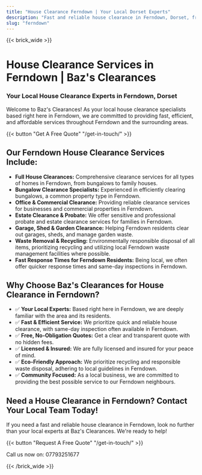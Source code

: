 ```yaml
---
title: "House Clearance Ferndown | Your Local Dorset Experts"
description: "Fast and reliable house clearance in Ferndown, Dorset, from your local experts at Baz's Clearances. Free quotes & same-day inspection often available."
slug: "ferndown"
---
```


{{< brick_wide >}}
# House Clearance Services in Ferndown | Baz's Clearances

### Your Local House Clearance Experts in Ferndown, Dorset

Welcome to Baz's Clearances! As your local house clearance specialists based right here in Ferndown, we are committed to providing fast, efficient, and affordable services throughout Ferndown and the surrounding areas.

{{< button "Get A Free Quote" "/get-in-touch/" >}}

## Our Ferndown House Clearance Services Include:

* **Full House Clearances:** Comprehensive clearance services for all types of homes in Ferndown, from bungalows to family houses.
* **Bungalow Clearance Specialists:** Experienced in efficiently clearing bungalows, a common property type in Ferndown.
* **Office & Commercial Clearance:** Providing reliable clearance services for businesses and commercial properties in Ferndown.
* **Estate Clearance & Probate:** We offer sensitive and professional probate and estate clearance services for families in Ferndown.
* **Garage, Shed & Garden Clearance:** Helping Ferndown residents clear out garages, sheds, and manage garden waste.
* **Waste Removal & Recycling:** Environmentally responsible disposal of all items, prioritizing recycling and utilizing local Ferndown waste management facilities where possible.
* **Fast Response Times for Ferndown Residents:** Being local, we often offer quicker response times and same-day inspections in Ferndown.

## Why Choose Baz's Clearances for House Clearance in Ferndown?

* ✅ **Your Local Experts:** Based right here in Ferndown, we are deeply familiar with the area and its residents.
* ✅ **Fast & Efficient Service:** We prioritize quick and reliable house clearance, with same-day inspection often available in Ferndown.
* ✅ **Free, No-Obligation Quotes:** Get a clear and transparent quote with no hidden fees.
* ✅ **Licensed & Insured:** We are fully licensed and insured for your peace of mind.
* ✅ **Eco-Friendly Approach:** We prioritize recycling and responsible waste disposal, adhering to local guidelines in Ferndown.
* ✅ **Community Focused:** As a local business, we are committed to providing the best possible service to our Ferndown neighbours.

## Need a House Clearance in Ferndown? Contact Your Local Team Today!

If you need a fast and reliable house clearance in Ferndown, look no further than your local experts at Baz's Clearances. We're ready to help!

{{< button "Request A Free Quote" "/get-in-touch/" >}}

Call us now on: 07793251677

{{< /brick_wide >}}


